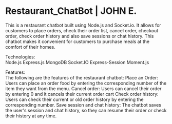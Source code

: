 # Restaurant_ChatBot | JOHN E.
This is a restaurant chatbot built using Node.js and Socket.io. It allows for customers to place orders, check their order list, cancel order, checkout order, check order history and also save sessions or chat history. This chatbot makes it convenient for customers to purchase meals at the comfort of their homes.

Technologies:  
Node.js
Express.js
MongoDB
Socket.IO
Express-Session
Moment.js

Features:  
The following are the features of the restaurant chatbot:
Place an Order: Users can place an order food by entering the corresponding number of the item they want from the menu.
Cancel order: Users can cancel their order by entering 0 and it cancels their current order cart
Check order history: Users can check their current or old order history by entering the corresponding number.
Save session and chat history: The chatbot saves the user's session and chat history, so they can resume their order or check their history at any time.
